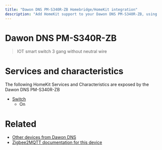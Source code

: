 ```yaml
---
title: "Dawon DNS PM-S340R-ZB Homebridge/HomeKit integration"
description: "Add HomeKit support to your Dawon DNS PM-S340R-ZB, using Homebridge, Zigbee2MQTT and homebridge-z2m."
---
```

<!---
This file has been GENERATED using src/docgen/docgen.ts
DO NOT EDIT THIS FILE MANUALLY!
-->
# Dawon DNS PM-S340R-ZB
> IOT smart switch 3 gang without neutral wire


# Services and characteristics
The following HomeKit Services and Characteristics are exposed by
the Dawon DNS PM-S340R-ZB

* [Switch](../../switch.md)
  * On


# Related
* [Other devices from Dawon DNS](../index.md#dawon_dns)
* [Zigbee2MQTT documentation for this device](https://www.zigbee2mqtt.io/devices/PM-S340R-ZB.html)